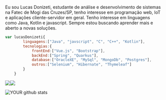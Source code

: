 Eu sou Lucas Donizeti, estudante de análise e desenvolvimento de sistemas na Fatec de Mogi das Cruzes/SP, tenho interesse em programação web, IoT e aplicações cliente-servidor em geral. Tenho interesse em linguagens como Java, Kotlin e javascript. Sempre estou buscando aprender mais e aberto a novas soluções.
```javascript
var lucasDonizeti{
        linguagens:["Java", "javscript", "C", "C++", "Kotlin"],
        tecnologias:{
            frontEnd:["Vue.js", "Bootstrap"],
            backEnd:["Spring", "Quarkus"],
            database:["OracleXE", "MySql", "MongoDb", "Postgres"],
            outros:["Selenium", "Hibernate", "Thymeleaf"]
        }
    }
```

[![](https://img.shields.io/badge/linkedin-%230077B5.svg?&style=for-the-badge&logo=linkedin&logoColor=white)](https://www.linkedin.com/in/ldon/)[![](https://img.shields.io/badge/spotify-%231ED760.svg?&style=for-the-badge&logo=spotify&logoColor=white)](https://open.spotify.com/playlist/3oizqo1Vv7kk4ySoFfeT4Z)

![YOUR github stats](https://github-readme-stats.vercel.app/api?username=LucasDonizeti)
